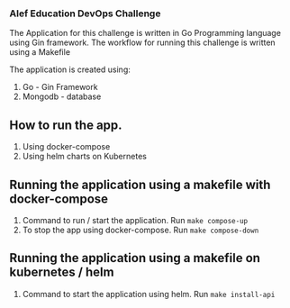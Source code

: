 ### Alef Education DevOps Challenge

The Application for this challenge is written in Go Programming language using Gin framework. The workflow for running this challenge is written using a Makefile

The application is created using: 

1. Go - Gin Framework 
2. Mongodb - database

## How to run the app. 
1. Using docker-compose 
2. Using helm charts on Kubernetes 

## Running the application using a makefile with docker-compose

1. Command to run / start the application. Run `make compose-up`
2. To stop the app using docker-compose. Run `make compose-down`

## Running the application using a makefile on kubernetes / helm

1. Command to start the application using helm. Run `make install-api`

